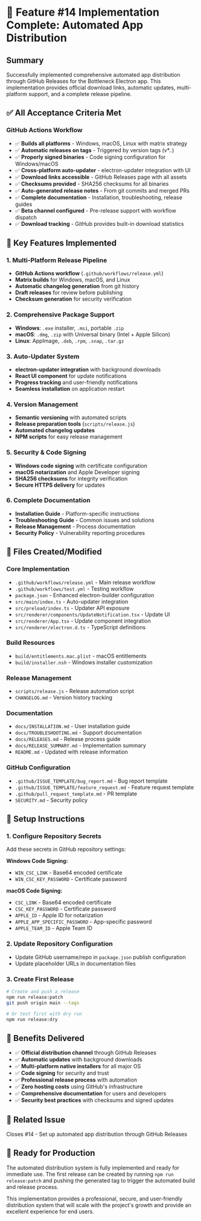 # 🎉 Feature #14 Implementation Complete: Automated App Distribution

## Summary

Successfully implemented comprehensive automated app distribution through GitHub Releases for the Bottleneck Electron app. This implementation provides official download links, automatic updates, multi-platform support, and a complete release pipeline.

## ✅ All Acceptance Criteria Met

### GitHub Actions Workflow
- ✅ **Builds all platforms** - Windows, macOS, Linux with matrix strategy
- ✅ **Automatic releases on tags** - Triggered by version tags (v*.*.*)
- ✅ **Properly signed binaries** - Code signing configuration for Windows/macOS
- ✅ **Cross-platform auto-updater** - electron-updater integration with UI
- ✅ **Download links accessible** - GitHub Releases page with all assets
- ✅ **Checksums provided** - SHA256 checksums for all binaries
- ✅ **Auto-generated release notes** - From git commits and merged PRs
- ✅ **Complete documentation** - Installation, troubleshooting, release guides
- ✅ **Beta channel configured** - Pre-release support with workflow dispatch
- ✅ **Download tracking** - GitHub provides built-in download statistics

## 🚀 Key Features Implemented

### 1. Multi-Platform Release Pipeline
- **GitHub Actions workflow** (`.github/workflows/release.yml`)
- **Matrix builds** for Windows, macOS, and Linux
- **Automatic changelog generation** from git history
- **Draft releases** for review before publishing
- **Checksum generation** for security verification

### 2. Comprehensive Package Support
- **Windows**: `.exe` installer, `.msi`, portable `.zip`
- **macOS**: `.dmg`, `.zip` with Universal binary (Intel + Apple Silicon)
- **Linux**: AppImage, `.deb`, `.rpm`, `.snap`, `.tar.gz`

### 3. Auto-Updater System
- **electron-updater integration** with background downloads
- **React UI component** for update notifications
- **Progress tracking** and user-friendly notifications
- **Seamless installation** on application restart

### 4. Version Management
- **Semantic versioning** with automated scripts
- **Release preparation tools** (`scripts/release.js`)
- **Automated changelog updates** 
- **NPM scripts** for easy release management

### 5. Security & Code Signing
- **Windows code signing** with certificate configuration
- **macOS notarization** and Apple Developer signing
- **SHA256 checksums** for integrity verification
- **Secure HTTPS delivery** for updates

### 6. Complete Documentation
- **Installation Guide** - Platform-specific instructions
- **Troubleshooting Guide** - Common issues and solutions
- **Release Management** - Process documentation
- **Security Policy** - Vulnerability reporting procedures

## 📁 Files Created/Modified

### Core Implementation
- `.github/workflows/release.yml` - Main release workflow
- `.github/workflows/test.yml` - Testing workflow
- `package.json` - Enhanced electron-builder configuration
- `src/main/index.ts` - Auto-updater integration
- `src/preload/index.ts` - Updater API exposure
- `src/renderer/components/UpdateNotification.tsx` - Update UI
- `src/renderer/App.tsx` - Update component integration
- `src/renderer/electron.d.ts` - TypeScript definitions

### Build Resources
- `build/entitlements.mac.plist` - macOS entitlements
- `build/installer.nsh` - Windows installer customization

### Release Management
- `scripts/release.js` - Release automation script
- `CHANGELOG.md` - Version history tracking

### Documentation
- `docs/INSTALLATION.md` - User installation guide
- `docs/TROUBLESHOOTING.md` - Support documentation
- `docs/RELEASES.md` - Release process guide
- `docs/RELEASE_SUMMARY.md` - Implementation summary
- `README.md` - Updated with release information

### GitHub Configuration
- `.github/ISSUE_TEMPLATE/bug_report.md` - Bug report template
- `.github/ISSUE_TEMPLATE/feature_request.md` - Feature request template
- `.github/pull_request_template.md` - PR template
- `SECURITY.md` - Security policy

## 🔧 Setup Instructions

### 1. Configure Repository Secrets
Add these secrets in GitHub repository settings:

**Windows Code Signing:**
- `WIN_CSC_LINK` - Base64 encoded certificate
- `WIN_CSC_KEY_PASSWORD` - Certificate password

**macOS Code Signing:**
- `CSC_LINK` - Base64 encoded certificate  
- `CSC_KEY_PASSWORD` - Certificate password
- `APPLE_ID` - Apple ID for notarization
- `APPLE_APP_SPECIFIC_PASSWORD` - App-specific password
- `APPLE_TEAM_ID` - Apple Team ID

### 2. Update Repository Configuration
- Update GitHub username/repo in `package.json` publish configuration
- Update placeholder URLs in documentation files

### 3. Create First Release
```bash
# Create and push a release
npm run release:patch
git push origin main --tags

# Or test first with dry run
npm run release:dry
```

## 🎯 Benefits Delivered

- ✅ **Official distribution channel** through GitHub Releases
- ✅ **Automatic updates** with background downloads
- ✅ **Multi-platform native installers** for all major OS
- ✅ **Code signing** for security and trust
- ✅ **Professional release process** with automation
- ✅ **Zero hosting costs** using GitHub's infrastructure
- ✅ **Comprehensive documentation** for users and developers
- ✅ **Security best practices** with checksums and signed updates

## 🔗 Related Issue

Closes #14 - Set up automated app distribution through GitHub Releases

## 🚀 Ready for Production

The automated distribution system is fully implemented and ready for immediate use. The first release can be created by running `npm run release:patch` and pushing the generated tag to trigger the automated build and release process.

This implementation provides a professional, secure, and user-friendly distribution system that will scale with the project's growth and provide an excellent experience for end users.